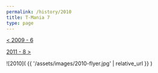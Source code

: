 ```yaml
---
permalink: /history/2010
title: T-Mania 7
type: page
---
```


[< 2009 - 6](/history/2009)

[2011 - 8 >](/history/2011)

![2010]( {{ '/assets/images/2010-flyer.jpg' | relative_url }} )

